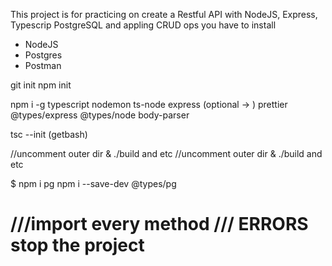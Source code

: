 This project is for practicing on  create a Restful API with NodeJS,
 Express, Typescrip PostgreSQL 
and appling CRUD ops
you have to install
- NodeJS
- Postgres
- Postman



git init
npm init

npm i -g typescript nodemon ts-node  express (optional -> ) prettier @types/express @types/node body-parser

tsc --init (getbash)

//uncomment outer dir & ./build and etc
//uncomment outer dir & ./build and etc

$ npm i pg
npm i --save-dev @types/pg

///import every method
/// ERRORS stop the project
=======

